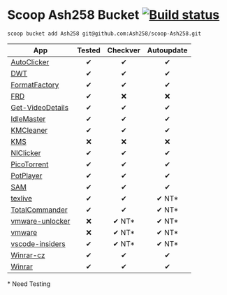 # Scoop Ash258 Bucket [![Build status](https://ci.appveyor.com/api/projects/status/rfexd4x83q5thr55?svg=true)](https://ci.appveyor.com/project/Ash258/scoop-ash258)

`scoop bucket add Ash258 git@github.com:Ash258/scoop-Ash258.git`

| App                                         | Tested | Checkver | Autoupdate |
| ------------------------------------------- | :----: | :------: | :--------: |
| [AutoClicker](./AutoClicker.json)           | ✔      | ✔        | ✔          |
| [DWT](./DWT.json)                           | ✔      | ✔        | ✔          |
| [FormatFactory](./FormatFactory.json)       | ✔      | ✔        | ✔          |
| [FRD](./FRD.json)                           | ✔      | ❌        | ❌          |
| [Get-VideoDetails](./Get-VideoDetails.json) | ✔      | ✔        | ✔          |
| [IdleMaster](./IdleMaster.json)             | ✔      | ✔        | ✔          |
| [KMCleaner](./KMCleaner.json)               | ✔      | ✔        | ✔          |
| [KMS](./KMS.json)                           | ❌      | ❌        | ❌          |
| [NIClicker](./NIClicker.json)               | ✔      | ✔        | ✔          |
| [PicoTorrent](./PicoTorrent.json)           | ✔      | ✔        | ✔          |
| [PotPlayer](./PotPlayer.json)               | ✔      | ✔        | ✔          |
| [SAM](./SAM.json)                           | ✔      | ✔        | ✔          |
| [texlive](./texlive.json)                   | ✔      | ✔        | ✔ NT*      |
| [TotalCommander](./TotalCommander.json)     | ✔      | ✔        | ✔ NT*      |
| [vmware-unlocker](./vmware-unlocker.json)   | ❌      | ✔ NT*    | ✔ NT*      |
| [vmware](./vmware.json)                     | ❌      | ✔ NT*    | ✔ NT*      |
| [vscode-insiders](./vscode-insiders.json)   | ✔      | ✔ NT*    | ✔  NT*     |
| [Winrar-cz](./Winrar-cz.json)               | ✔      | ✔        | ✔          |
| [Winrar](./Winrar.json)                     | ✔      | ✔        | ✔          |

\* Need Testing
